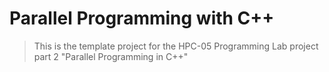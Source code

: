 # Parallel Programming with C++

> This is the template project for the HPC-05 Programming Lab project part 2 "Parallel Programming in C++"
